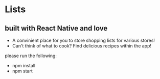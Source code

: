 # Lists
## built with React Native and love
- A convinient place for you to store shopping lists for various stores!
- Can't think of what to cook? Find delicious recipes within the app!


please run the following:
- npm install
- npm start

